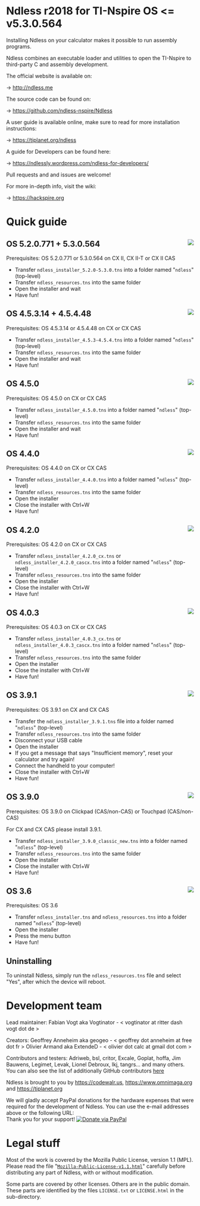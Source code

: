 Ndless r2018 for TI-Nspire OS <= v5.3.0.564
===========================================

Installing Ndless on your calculator makes it possible to run assembly programs.

Ndless combines an executable loader and utilities to open the TI-Nspire to third-party C and assembly development.

The official website is available on:

->    http://ndless.me

The source code can be found on:

->    https://github.com/ndless-nspire/Ndless 

A user guide is available online, make sure to read for more installation instructions:

->    https://tiplanet.org/ndless

A guide for Developers can be found here:

->    https://ndlessly.wordpress.com/ndless-for-developers/

Pull requests and and issues are welcome!

For more in-depth info, visit the wiki:

->    https://hackspire.org

Quick guide
===========

OS 5.2.0.771 + 5.3.0.564 <img src="https://i.imgur.com/kozAxpP.png" align="right">
--------

Prerequisites: OS 5.2.0.771 or 5.3.0.564 on CX II, CX II-T or CX II CAS

* Transfer `ndless_installer_5.2.0-5.3.0.tns` into a folder named "`ndless`" (top-level)
* Transfer `ndless_resources.tns` into the same folder
* Open the installer and wait
* Have fun!

OS 4.5.3.14 + 4.5.4.48 <img src="https://i.imgur.com/uuO3ue9.png" align="right">
--------

Prerequisites: OS 4.5.3.14 or 4.5.4.48 on CX or CX CAS

* Transfer `ndless_installer_4.5.3-4.5.4.tns` into a folder named "`ndless`" (top-level)
* Transfer `ndless_resources.tns` into the same folder
* Open the installer and wait
* Have fun!

OS 4.5.0 <img src="https://i.imgur.com/ZdWgSCq.png" align="right">
--------

Prerequisites: OS 4.5.0 on CX or CX CAS

* Transfer `ndless_installer_4.5.0.tns` into a folder named "`ndless`" (top-level)
* Transfer `ndless_resources.tns` into the same folder
* Open the installer and wait
* Have fun!

OS 4.4.0 <img src="http://i.imgur.com/mDOg6JG.png" align="right">
--------

Prerequisites: OS 4.4.0 on CX or CX CAS

* Transfer `ndless_installer_4.4.0.tns` into a folder named "`ndless`" (top-level)
* Transfer `ndless_resources.tns` into the same folder
* Open the installer
* Close the installer with Ctrl+W
* Have fun!

OS 4.2.0 <img src="http://i.imgur.com/GS2K9tS.png" align="right">
--------

Prerequisites: OS 4.2.0 on CX or CX CAS

* Transfer `ndless_installer_4.2.0_cx.tns` or `ndless_installer_4.2.0_cascx.tns` into a folder named "`ndless`" (top-level)
* Transfer `ndless_resources.tns` into the same folder
* Open the installer
* Close the installer with Ctrl+W
* Have fun!

OS 4.0.3 <img src="https://i.imgur.com/oEsrtC2.png" align="right">
--------

Prerequisites: OS 4.0.3 on CX or CX CAS

* Transfer `ndless_installer_4.0.3_cx.tns` or `ndless_installer_4.0.3_cascx.tns` into a folder named "`ndless`" (top-level)
* Transfer `ndless_resources.tns` into the same folder
* Open the installer
* Close the installer with Ctrl+W
* Have fun!

OS 3.9.1 <img src="https://i.imgur.com/rT8Ltmy.png" align="right">
--------

Prerequisites: OS 3.9.1 on CX and CX CAS

* Transfer the `ndless_installer_3.9.1.tns` file into a folder named "`ndless`" (top-level)
* Transfer `ndless_resources.tns` into the same folder
* Disconnect your USB cable
* Open the installer
* If you get a message that says "Insufficient memory", reset your calculator and try again!
* Connect the handheld to your computer!
* Close the installer with Ctrl+W
* Have fun!


OS 3.9.0 <img src="https://i.imgur.com/V9U8RSc.png" align="right">
--------

Prerequisites: OS 3.9.0 on Clickpad (CAS/non-CAS) or Touchpad (CAS/non-CAS)

For CX and CX CAS please install 3.9.1.

* Transfer `ndless_installer_3.9.0_classic_new.tns` into a folder named "`ndless`" (top-level)
* Transfer `ndless_resources.tns` into the same folder
* Open the installer
* Close the installer with Ctrl+W
* Have fun!

OS 3.6 <img src="http://www.mirari.fr/NwM1" align="right">
------

Prerequisites: OS 3.6

* Transfer `ndless_installer.tns` and `ndless_resources.tns` into a folder named "`ndless`" (top-level)
* Open the installer
* Press the menu button
* Have fun!

Uninstalling
------

To uninstall Ndless, simply run the `ndless_resources.tns` file and select "Yes", after which the device will reboot.

Development team
================

Lead maintainer:
  Fabian Vogt aka Vogtinator - < vogtinator at ritter dash vogt dot de >

Creators:
  Geoffrey Anneheim aka geogeo - < geoffrey dot anneheim at free dot fr >
  Olivier Armand aka ExtendeD  - < olivier dot calc at gmail dot com >

Contributors and testers: Adriweb, bsl, critor, Excale, Goplat, hoffa, Jim Bauwens, Legimet, Levak, Lionel Debroux, lkj, tangrs... and many others.  
You can also see the list of additionally GitHub contributors [here](https://github.com/ndless-nspire/Ndless/graphs/contributors)

Ndless is brought to you by https://codewalr.us, https://www.omnimaga.org and https://tiplanet.org

We will gladly accept PayPal donations for the hardware expenses that were required for the development of Ndless. You can use the e-mail addresses above or the following URL:  
Thank you for your support! [![Donate via PayPal](https://www.paypal.com/en_US/i/btn/btn_donate_LG.gif)](https://www.paypal.com/cgi-bin/webscr?cmd=_donations&business=olivier%2ecalc%40gmail%2ecom&lc=US&item_name=Ndless&currency_code=USD&bn=PP%2dDonationsBF%3abtn_donate_LG%2egif%3aNonHosted)

Legal stuff
===========

Most of the work is covered by the Mozilla Public License, version 1.1 (MPL). 
Please read the file "[`Mozilla-Public-License-v1.1.html`](/Mozilla-Public-License-v1.1.html)" carefully before distributing any part of Ndless, with or without modification.

Some parts are covered by other licenses. Others are in the public domain. These parts are identified by the files `LICENSE.txt` or `LICENSE.html` in the sub-directory.
